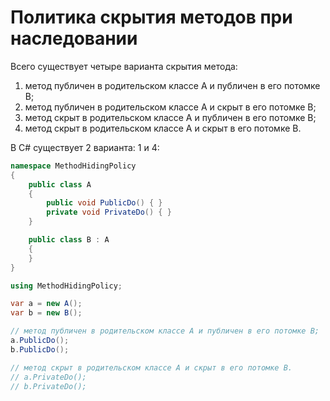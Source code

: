 # Политика скрытия методов при наследовании

Всего существует четыре варианта скрытия метода:
1. метод публичен в родительском классе А и публичен в его потомке B;
2. метод публичен в родительском классе А и скрыт в его потомке B;
3. метод скрыт в родительском классе А и публичен в его потомке B;
4. метод скрыт в родительском классе А и скрыт в его потомке B.

В C# существует 2 варианта: 1 и 4:
~~~C#
namespace MethodHidingPolicy
{
    public class A
    {
        public void PublicDo() { }
        private void PrivateDo() { }
    }

    public class B : A
    {
    }
}
~~~

~~~C#
using MethodHidingPolicy;

var a = new A();
var b = new B();

// метод публичен в родительском классе А и публичен в его потомке B;
a.PublicDo();
b.PublicDo();

// метод скрыт в родительском классе А и скрыт в его потомке B.
// a.PrivateDo();
// b.PrivateDo();
~~~